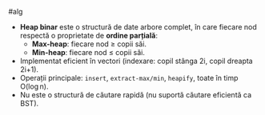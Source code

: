 #alg 
- **Heap binar** este o structură de date arbore complet, în care fiecare nod respectă o proprietate de **ordine parțială**:
  - **Max-heap**: fiecare nod ≥ copii săi.
  - **Min-heap**: fiecare nod ≤ copii săi.
- Implementat eficient în vectori (indexare: copil stânga 2i, copil dreapta 2i+1).
- Operații principale: `insert`, `extract-max/min`, `heapify`, toate în timp O(log n).
- Nu este o structură de căutare rapidă (nu suportă căutare eficientă ca BST).


